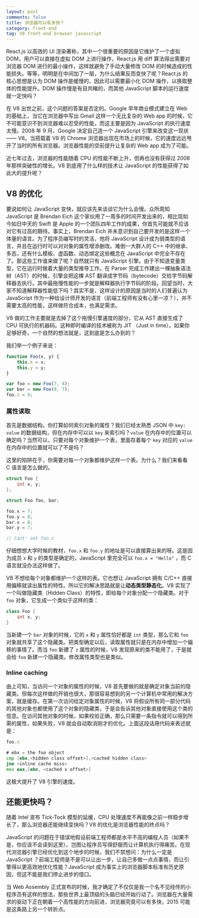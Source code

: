 ```yaml
---
layout: post
comments: false
title: 浏览器可以有多快？
category: front-end
tag: V8 front-end browser javascript
---
```


React.js 以高效的 UI 渲染著称，其中一个很重要的原因是它维护了一个虚拟 DOM，用户可以直接在虚拟 DOM 上进行操作，React.js 用 diff 算法得出需要对浏览器 DOM 进行的最小操作，这样就避免了手动大量修改 DOM 的时候造成的性能损失。等等，明明是在中间加了一层，为什么结果反而变快了呢？React.js 的核心思想是认为 DOM 操作是缓慢的，因此可以需要最小化 DOM 操作，以换取整体的性能提升。DOM 操作慢是有目共睹的，而其他 JavaScript 脚本的运行速度就一定快吗？

在 V8 出世之前，这个问题的答案是否定的。Google 早年商业模式建立在 Web 的基础上，当它在浏览器中写出 Gmail 这样一个无比复杂的 Web app 的时候，它不可能意识不到浏览器难以忍受的性能，而这主要是因为 JavaScript 的执行速度太慢。2008 年 9 月，Google 决定自己造一个 JavaScript 引擎来改变这一现状—— V8。当搭载着 V8 的 Chrome 浏览器出现在市场上的时候，它的速度远远甩开了当时的所有浏览器。浏览器性能的空前提升让复杂的 Web app 成为了可能。

近七年过去，浏览器的性能随着 CPU 的性能不断上升，但再也没有获得过 2008 年那样突破性的增长。V8 到底用了什么样的技术让 JavaScript 的性能获得了如此大的提升呢？

## V8 的优化

要说如何让 JavaScript 变快，就应该先来谈谈它为什么会慢。众所周知 JavaScript 是 Brendan Eich 这个家伙用了一周多的时间开发出来的，相比现如今如日中天的 Swift 是 Apple 的一个团队四年工作的成果，你首先可能就不应该对它有过高的期待。事实上，Brendan Eich 并未意识到自己要开发的是这样一个体量的语言。为了程序员编写时的灵活，他将 JavaScript 设计成为弱类型的语言，并且在运行时可以对对象的属性增添删改。难倒一大群人的 C++ 中的继承、多态，还有什么模板、虚函数、动态绑定这些概念在 JavaScript 中完全不存在了。那这些工作谁来做了呢？自然就只有 JavaScript 引擎。由于不知道变量类型，它在运行时做着大量的类型推导工作。在 Parser 完成工作建出一棵抽象语法树（AST）的时候，引擎会把这棵 AST 翻译成字节码（bytecode）交给字节码解释器去执行。其中最拖慢性能的一步就是解释器执行字节码的阶段。回望当时，大家不知道解释器性能低下吗？其实不是，这样设计的原因是当时的人们普遍认为 JavaScript 作为一种给设计师开发的语言（前端工程师有没有心里一凉？），并不需要太高的性能，这样做符合成本，也满足需求。

V8 做的工作主要就是去掉了这个拖慢引擎速度的部分，它从 AST 直接生成了 CPU 可执行的机器码。这种即时编译的技术被称为 JIT （Just in time）。如果你足够好奇，一个自然的想法就是，这到底是怎么办到的？

我们举一个例子来说：

```js
function Foo(x, y) {
    this.x = x;
    this.y = y;
}

var foo = new Foo(7, 8);
var bar = new Foo(8, 7);
foo.z = 9;
```

### 属性读取

首先是数据结构。你打算如何索引对象的属性？我们已经太熟悉 JSON 中 `key: value` 的数据结构，但在内存中可以以 `key` 来索引吗？`value` 在内存中的位置可以确定吗？当然可以，只要对每个对象维护一个表，里面存着每个 `key` 对应的 `value` 在内存中的位置就可以了不是吗？

这里的陷阱在于，你需要对每一个对象都维护这样一个表。为什么？我们来看看 C 语言是怎么做的。

```c
struct Foo {
    int x, y;
};

struct Foo foo, bar;

foo.x = 7;
foo.y = 8;
bar.x = 8;
bar.y = 7;

// Cant' set foo.z
```

仔细想想大学时候的教材，`foo.x` 和 `foo.y` 的地址是可以直接算出来的呀。这是因为成员 `x` 和 `y` 的类型是确定的，JavaScript 里完全可以 `foo.x = "Hello"` ，而 C 语言就没办法这样做了。

V8 不想给每个对象都维护一个这样的表。它也想让 JavaScript 拥有 C/C++ 直接用偏移就读出属性的特性。所以它的解决思路就是让**动态类型静态化**。V8 实现了一个叫做隐藏类（Hidden Class）的特性，即给每个对象分配一个隐藏类。对于 `foo` 对象，它生成一个类似于这样的类：

```cpp
class Foo {
    int x, y;
}
```

当新建一个 `bar` 对象的时候，它的 `x` 和 `y` 属性恰好都是 `int` 类型，那么它和 `foo` 对象就共享了这个隐藏类。把类型确定以后，读取属性就只是在内存中增加一个偏移的事情了。而当 `foo` 新建了 `z` 属性的时候，V8 发现原来的类不能用了，于是就会给 `foo` 新建一个隐藏类。修改属性类型也是类似。

### Inline caching

由上可知，当访问一个对象的属性的时候，V8 首先要做的就是确定对象当前的隐藏类。但每次这样做的开销也很大，那很容易想到的另一个计算机中常用的解决方案，就是缓存。在第一次访问给定对象属性的时候，V8 将假设所有同一部分代码的其他对象也都使用了这个对象的隐藏类，于是会告诉其他对象直接使用这个类的信息。在访问其他对象的时候，如果校验正确，那么只需要一条指令就可以得到所需的属性，如果失败，V8 就会自动取消刚才的优化。上面这段话用代码来表述就是：

```js
foo.x
```

```asm
# ebx = the foo object
cmp [ebx,<hidden class offset>],<cached hidden class>
jne <inline cache miss>
mov eax,[ebx, <cached x offset>]
```

这极大提升了 V8 引擎的速度。

## 还能更快吗？

随着 Intel 宣布 Tick-Tock 模型的延缓，CPU 处理速度不再能像之前一样稳步增长了，那么浏览器还能继续变快吗？V8 的优化是浏览器性能的终点吗？

JavaScript 的问题在于错误地假设前端工程师都是水平不高的编程人员（如果不是，你应该不会读到这里），岂图让程序员写得舒服而让计算机执行得痛苦。在现代浏览器引擎已经优化到这个地步的时候，我们不禁想问：为什么一定是 JavaScript ？前端工程师是不是可以让出一步，让自己多做一点点事情，而让引擎得以更高效地优化性能？JavaScript 成为事实上的浏览器脚本标准有历史原因，但这不能是我们停止进步的借口。

当 Web Assembly 正式宣布的时候，我才确定了不仅仅是我一个名不见经传的小程序员有这样的想法，那些世界上最顶级的头脑已经开始行动了。浏览器在大量需求的驱动下正在朝着一个高性能的方向前进，浏览器究竟可以有多快，2015 可能是这条路上另一个转折点。

